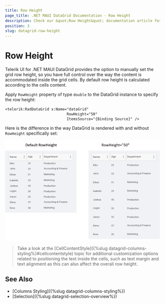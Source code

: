 ```yaml
---
title: Row Height
page_title: .NET MAUI DataGrid Documentation - Row Height
description: Check our &quot;Row Height&quot; documentation article for Telerik DataGrid for .NET MAUI control.
position: 3
slug: datagrid-row-height
---
```


# Row Height

Telerik UI for .NET MAUI DataGrid provides the option to manually set the grid row height, so you have full control over the way the content is accommodated inside the grid cells.  By default row height is calculated according to the cells content.

Apply `RowHeight` property of type `double` to the DataGrid instance to specify the row height: 


```XAML
<telerik:RadDataGrid x:Name="dataGrid"
							RowHeight="50"
							ItemsSource="{Binding Source}" />
```

Here is the difference in the way DataGrid is rendered with and without `RowHeight` specifically set:

![.NET MAUI DataGrid RowHeight](images/datagrid-row-height.png)

>Take a look at the [CellContentStyle]({%slug datagrid-columns-styling%}#cellcontentstyle) topic for additional customization options related to positioning the text inside the cells, such as text margin and text alignment as this can also affect the overall row height.


## See Also

- [Columns Styling]({%slug datagrid-columns-styling%})
- [Selection]({%slug datagrid-selection-overview%})
